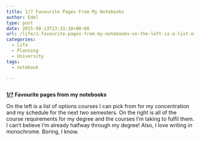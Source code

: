 ```yaml
---
title: 1/? Favourite Pages From My Notebooks
author: Edel
type: post
date: 2015-08-13T23:33:18+00:00
url: /life/1-favourite-pages-from-my-notebooks-on-the-left-is-a-list-of/
categories:
  - Life
  - Planning
  - University
tags:
  - notebook

---
```

<center>
  <img src="http://ift.tt/1L9CjvW" alt="" />
</center>

**[1/?][1] Favourite pages from my notebooks**

On the left is a list of options courses I can pick from for my concentration and my schedule for the next two semesters. On the right is all of the course requirements for my degree and the courses I’m taking to fulfil them. I can’t believe I’m already halfway through my degree! Also, I love writing in monochrome. Boring, I know. 

<ol class="footnote">
</ol>

 [1]: http://ift.tt/1N6mU2K